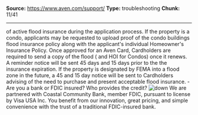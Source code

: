 # 

**Source:** https://www.aven.com/support/
**Type:** troubleshooting
**Chunk:** 11/41

---

of active flood insurance during the application process. If the property is a condo, applicants may be requested to upload proof of the condo buildings flood insurance policy along with the applicant's individual Homeowner's Insurance Policy. Once approved for an Aven Card, Cardholders are required to send a copy of the flood ( and HOI for Condos) once it renews. A reminder notice will be sent 45 days and 15 days prior to the the insurance expiration. If the property is designated by FEMA into a flood zone in the future, a 45 and 15 day notice will be sent to Cardholders advising of the need to purchase and present acceptable flood insurance. \- Are you a bank or FDIC insured? Who provides the credit? ![down](https://www.aven.com/img/down.bb266b57.svg) We are partnered with Coastal Community Bank, member FDIC, pursuant to license by Visa USA Inc. You benefit from our innovation, great pricing, and simple convenience with the trust of a traditional FDIC-insured bank.